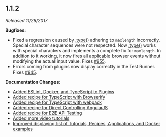 ## 1.1.2

_Released 11/26/2017_

**Bugfixes:**

- Fixed a regression caused by [.type()](/api/commands/type) adhering to `maxlength` incorrectly. Special character sequences were not respected. Now [.type()](/api/commands/type) works with special characters and implements a complete fix for `maxlength`. In addition to it working, it now fires all applicable browser events without modifying the actual input value. Fixes [#955](https://github.com/cypress-io/cypress/issues/955).
- Errors coming from plugins now display correctly in the Test Runner. Fixes [#945](https://github.com/cypress-io/cypress/issues/945).

**Documentation Changes:**

- [Added ESLint, Docker, and TypeScript to Plugins](/plugins/directory)
- [Added recipe for TypeScript with Browserify](/examples/examples/recipes)
- [Added recipe for TypeScript with webpack](/examples/examples/recipes)
- [Added recipe for Direct Controlling AngularJS](/examples/examples/recipes)
- [Added recipe for E2E API Testing](/examples/examples/recipes)
- [Added more video tutorials](/examples/examples/tutorials)
- [Improved displaying list of Tutorials, Recipes, Applications, and Docker examples](/examples/examples/recipes)
